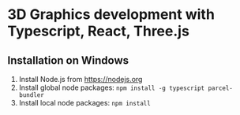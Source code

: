 # 3D Graphics development with Typescript, React, Three.js
## Installation on Windows
1. Install Node.js from https://nodejs.org
2. Install global node packages: ```npm install -g typescript parcel-bundler```
3. Install local node packages: ```npm install```
